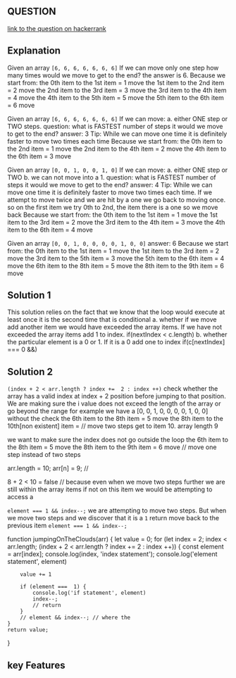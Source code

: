 ## QUESTION

[link to the question on hackerrank](https://www.hackerrank.com/challenges/jumping-on-the-clouds/problem?h_l=interview&playlist_slugs%5B%5D=interview-preparation-kit&playlist_slugs%5B%5D=warmup)

## Explanation
Given an array `[6, 6, 6, 6, 6, 6, 6]`
If we can move only one step how many times would we move to get to the end?
the answer is 6.
Because we start from:
 the 0th item to the 1st item = 1 move
 the 1st item to the 2nd item = 2 move
 the 2nd item to the 3rd item = 3 move
 the 3rd item to the 4th item = 4 move
 the 4th item to the 5th item = 5 move
 the 5th item to the 6th item = 6 move


Given an array `[6, 6, 6, 6, 6, 6, 6]`
If we can move: 
a. either ONE step or TWO steps.
question: what is FASTEST number of steps it would we move to get to the end?
answer:   3
Tip:  While we can move one time it is definitely faster to move two times each time
Because we start from:
 the 0th item to the 2nd item = 1 move
 the 2nd item to the 4th item = 2 move
 the 4th item to the 6th item = 3 move


Given an array `[0, 0, 1, 0, 0, 1, 0]`
If we can move: 
a. either ONE step or TWO 
b. we can not move into a 1.
question: what is FASTEST number of steps it would we move to get to the end?
answer:   4
Tip:  While we can move one time it is definitely faster to move two times each time. If we attempt to move twice and we are hit by a one we go back to moving once. so on the first item we try 0th to 2nd, the item there is a one so we move back 
Because we start from:
 the 0th item to the 1st item = 1 move
 the 1st item to the 3rd item = 2 move
 the 3rd item to the 4th item = 3 move
 the 4th item to the 6th item = 4 move
 

Given an array `[0, 0, 1, 0, 0, 0, 0, 1, 0, 0]`
answer: 6
Because we start from:
 the 0th item to the 1st item = 1 move
 the 1st item to the 3rd item = 2 move
 the 3rd item to the 5th item = 3 move
 the 5th item to the 6th item = 4 move
 the 6th item to the 8th item = 5 move
 the 8th item to the 9th item = 6 move


## Solution 1
This solution relies on the fact that we know that the loop would execute at least once it is the second time that is conditional
a. whether if we move add another item we would have exceeded the array items. If we have not exceeded the array items add 1 to index. if(nextIndex < c.length)
b. whether the particular element is a 0 or 1. If it is a 0 add one to index if(c[nextIndex] === 0 &&)

## Solution 2

`(index + 2 < arr.length ? index +=  2 : index ++)`
check whether the array has a valid index at index + 2 position before jumping to that position.
We are making sure the i value does not exceed the length of the array or go beyond the range
for example we have a [0, 0, 1, 0, 0, 0, 0, 1, 0, 0]
without the check
 the 6th item to the 8th item = 5 move
 the 8th item to the 10th[non existent] item = //  move two steps get to item 10. array length 9

we want to make sure the index does not go outside the loop
 the 6th item to the 8th item = 5 move
 the 8th item to the 9th item = 6 move   // move one step instead of two steps

arr.length = 10;
arr[n]     = 9; // 

8 + 2 < 10 = false // because
even when we move two steps further we are still within the array items
if not on this item we would be attempting to access a


`element === 1 && index--;`
we are attempting to move two steps. But when we move two steps and we discover that it is a 
`1` return move back to the previous item `element === 1 && index--;`


function jumpingOnTheClouds(arr) {
    let value = 0;
    for (let index = 2; index < arr.length; (index + 2 < arr.length ? index +=  2 : index ++)) {
        const element = arr[index];
        console.log(index, 'index statement');
        console.log('element statement', element)

        value += 1

        if (element ===  1) {
            console.log('if statement', element)
            index--;
            // return
        }
        // element && index--; // where the
    }
    return value;
}

## key Features
